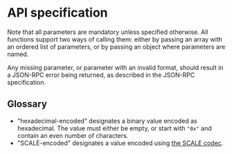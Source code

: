 # API specification

Note that all parameters are mandatory unless specified otherwise. All functions support two ways of calling them: either by passing an array with an ordered list of parameters, or by passing an object where parameters are named.

Any missing parameter, or parameter with an invalid format, should result in a JSON-RPC error being returned, as described in the JSON-RPC specification.

## Glossary

- "hexadecimal-encoded" designates a binary value encoded as hexadecimal. The value must either be empty, or start with `"0x"` and contain an even number of characters.
- "SCALE-encoded" designates a value encoded using [the SCALE codec](https://docs.substrate.io/v3/advanced/scale-codec/).
